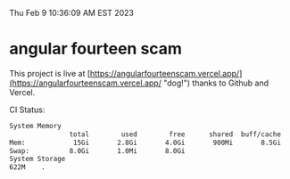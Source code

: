 Thu Feb  9 10:36:09 AM EST 2023

# angular fourteen scam


This project is live at [https://angularfourteenscam.vercel.app/](https://angularfourteenscam.vercel.app/ "dog!") thanks to Github and Vercel.

CI Status: 

```bash
System Memory
               total        used        free      shared  buff/cache   available
Mem:            15Gi       2.8Gi       4.0Gi       900Mi       8.5Gi        11Gi
Swap:          8.0Gi       1.0Mi       8.0Gi
System Storage
622M	.
```
